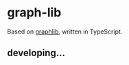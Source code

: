 # graph-lib

Based on [graphlib](https://github.com/dagrejs/graphlib), written in TypeScript.

## developing...